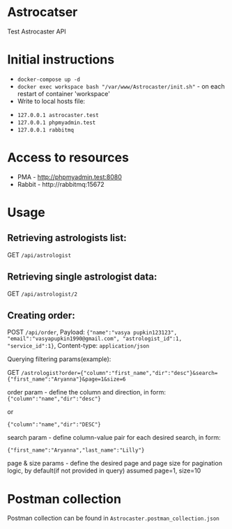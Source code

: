 # Astrocatser
Test Astrocaster API

# Initial instructions

* `docker-compose up -d`
* `docker exec workspace bash "/var/www/Astrocaster/init.sh"` - on each restart of container 'workspace'
* Write to local hosts file:
 - `127.0.0.1 astrocaster.test` 
 - `127.0.0.1 phpmyadmin.test` 
 - `127.0.0.1 rabbitmq`

# Access to resources
* PMA - http://phpmyadmin.test:8080
* Rabbit - http://rabbitmq:15672

# Usage
 
 ## Retrieving astrologists list:
  
  GET `/api/astrologist`
 
 ## Retrieving single astrologist data:
 
 GET `/api/astrologist/2`
  
 ## Creating order:
 
 POST `/api/order`, Payload: `{"name":"vasya pupkin123123",
                               	"email":"vasyapupkin1990@gmail.com",
                               	"astrologist_id":1,
                               	"service_id":1}`, 
                               	Content-type: `application/json`
                               	
 
 
 
 Querying filtering params(example):
 
 GET `/astrologist?order={"column":"first_name","dir":"desc"}&search={"first_name":"Aryanna"}&page=1&size=6`
  
 order param - define the column and direction, in form: `{"column":"name","dir":"desc"}`
  
 or
 
 `{"column":"name","dir":"DESC"}`
 
 search param - define column-value pair for each desired search, in form: 
 
 `{"first_name":"Aryanna","last_name":"Lilly"}`
 
 
 page & size params - define the desired page and page size for pagination logic, by default(if not provided in query) assumed page=1, size=10
 
# Postman collection
Postman collection can be found in `Astrocaster.postman_collection.json`
 